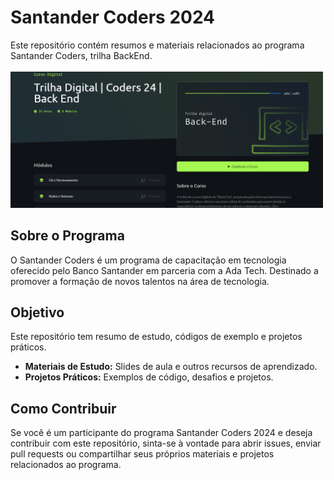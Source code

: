 # Santander Coders 2024

Este repositório contém resumos e materiais relacionados ao programa Santander Coders, trilha BackEnd. <br>
<br><img src="/image/trilhaDigital.png" width= 500 heigth=400 >
## Sobre o Programa
O Santander Coders é um programa de capacitação em tecnologia oferecido pelo Banco Santander em parceria com a Ada Tech. Destinado a promover a formação de novos talentos na área de tecnologia.

## Objetivo
Este repositório tem resumo de estudo, códigos de exemplo e projetos práticos.

- **Materiais de Estudo:** Slides de aula e outros recursos de aprendizado.
- **Projetos Práticos:** Exemplos de código, desafios e projetos.

## Como Contribuir
Se você é um participante do programa Santander Coders 2024 e deseja contribuir com este repositório, sinta-se à vontade para abrir issues, enviar pull requests ou compartilhar seus próprios materiais e projetos relacionados ao programa.
